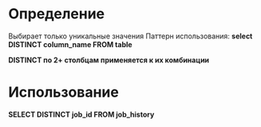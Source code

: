 # Определение
Выбирает только уникальные значения
Паттерн использования:
**select DISTINCT column_name FROM table**

**DISTINCT по 2+ столбцам применяется к их комбинации**
# Использование
**SELECT DISTINCT job_id FROM job_history**